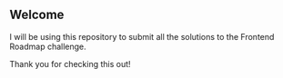 ## Welcome
I will be using this repository to submit all the solutions to the Frontend Roadmap challenge.

Thank you for checking this out!
